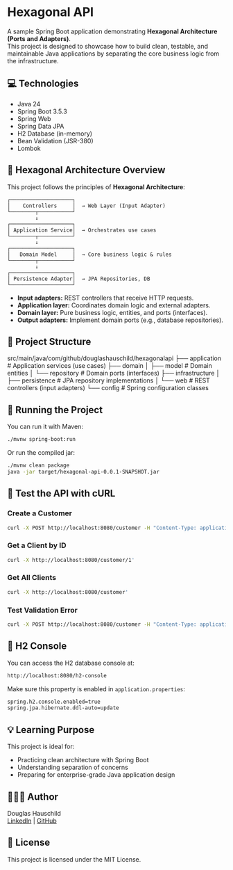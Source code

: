 # Hexagonal API

A sample Spring Boot application demonstrating **Hexagonal Architecture (Ports and Adapters)**.  
This project is designed to showcase how to build clean, testable, and maintainable Java applications by separating the core business logic from the infrastructure.

## 💻 Technologies

- Java 24
- Spring Boot 3.5.3
- Spring Web
- Spring Data JPA
- H2 Database (in-memory)
- Bean Validation (JSR-380)
- Lombok

## 📐 Hexagonal Architecture Overview

This project follows the principles of **Hexagonal Architecture**:

    ┌────────────────────┐
    │    Controllers     │  → Web Layer (Input Adapter)
    └────────┬───────────┘
             ↓
    ┌────────────────────┐
    │ Application Service│  → Orchestrates use cases
    └────────┬───────────┘
             ↓
    ┌────────────────────┐
    │   Domain Model     │  → Core business logic & rules
    └────────┬───────────┘
             ↓
    ┌────────────────────┐
    │ Persistence Adapter│  → JPA Repositories, DB
    └────────────────────┘

- **Input adapters:** REST controllers that receive HTTP requests.
- **Application layer:** Coordinates domain logic and external adapters.
- **Domain layer:** Pure business logic, entities, and ports (interfaces).
- **Output adapters:** Implement domain ports (e.g., database repositories).

## 📁 Project Structure
src/main/java/com/github/douglashauschild/hexagonalapi
├── application # Application services (use cases)
├── domain
│ ├── model # Domain entities
│ └── repository # Domain ports (interfaces)
├── infrastructure
│ ├── persistence # JPA repository implementations
│ └── web # REST controllers (input adapters)
└── config # Spring configuration classes

## 🚀 Running the Project
You can run it with Maven:
```bash
./mvnw spring-boot:run
```
Or run the compiled jar:
```bash
./mvnw clean package
java -jar target/hexagonal-api-0.0.1-SNAPSHOT.jar
```

## 🧪 Test the API with cURL

###  Create a Customer
```bash
curl -X POST http://localhost:8080/customer -H "Content-Type: application/json" -d '{"name":"Customer","email":"customer@email.com"}'
```
### Get a Client by ID
```bash
curl -X http://localhost:8080/customer/1'
```
### Get All Clients
```bash
curl -X http://localhost:8080/customer'
```
### Test Validation Error
```bash
curl -X POST http://localhost:8080/customer -H "Content-Type: application/json" -d '{"name":"Customer","email":"invalido"}'
```

## 🔎 H2 Console
You can access the H2 database console at:
```bash
http://localhost:8080/h2-console
```
Make sure this property is enabled in ``application.properties``:
```bash
spring.h2.console.enabled=true
spring.jpa.hibernate.ddl-auto=update
```
## 💡 Learning Purpose
This project is ideal for:
- Practicing clean architecture with Spring Boot
- Understanding separation of concerns
- Preparing for enterprise-grade Java application design

## 👨🏻‍💻 Author
Douglas Hauschild  
[LinkedIn](https://www.linkedin.com/in/douglas-hauschild-66449122b/) | [GitHub](https://github.com/douglashauschild)

## 📄 License
This project is licensed under the MIT License.
